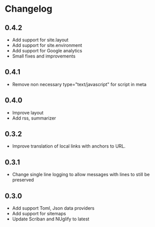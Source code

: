 # Changelog

## 0.4.2
- Add support for site.layout
- Add support for site.environment
- Add support for Google analytics
- Small fixes and improvements

## 0.4.1

- Remove non necessary type="text/javascript" for script in meta

## 0.4.0

- Improve layout
- Add rss, summarizer

## 0.3.2

- Improve translation of local links with anchors to URL.

## 0.3.1

- Change single line logging to allow messages with lines to still be preserved

## 0.3.0

- Add support Toml, Json data providers
- Add support for sitemaps
- Update Scriban and NUglify to latest

